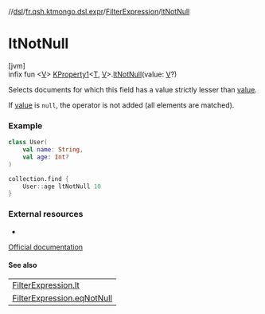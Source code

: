 //[dsl](../../../index.md)/[fr.qsh.ktmongo.dsl.expr](../index.md)/[FilterExpression](index.md)/[ltNotNull](lt-not-null.md)

# ltNotNull

[jvm]\
infix fun &lt;[V](lt-not-null.md)&gt; [KProperty1](https://kotlinlang.org/api/latest/jvm/stdlib/kotlin.reflect/-k-property1/index.html)&lt;[T](index.md), [V](lt-not-null.md)&gt;.[ltNotNull](lt-not-null.md)(value: [V](lt-not-null.md)?)

Selects documents for which this field has a value strictly lesser than [value](lt-not-null.md).

If [value](lt-not-null.md) is `null`, the operator is not added (all elements are matched).

### Example

```kotlin
class User(
    val name: String,
    val age: Int?
)

collection.find {
    User::age ltNotNull 10
}
```

### External resources

-
[Official documentation](https://www.mongodb.com/docs/manual/reference/operator/query/lt/)

#### See also

|                                              |
|----------------------------------------------|
| [FilterExpression.lt](lt.md)                 |
| [FilterExpression.eqNotNull](eq-not-null.md) | Learn more about the 'notNull' variants |

